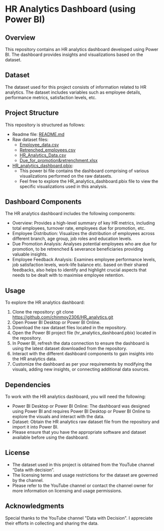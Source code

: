 # HR Analytics Dashboard (using Power BI)
## Overview
This repository contains an HR analytics dashboard developed using Power BI. The dashboard provides insights and visualizations based on the dataset.
## Dataset
The dataset used for this project consists of information related to HR analytics. The dataset includes variables such as employee details, performance metrics, satisfaction levels, etc.
## Project Structure
This repository is structured as follows:
-	Readme file: [README.md](https://github.com/chinmoy2306/HR_dashboard_analytics/blob/0b3f8388fac332af6fc348db31d1d4fde096f141/README.md)
-	Raw dataset files:
	- [Employee_data.csv](https://github.com/chinmoy2306/HR_dashboard_analytics/blob/0b3f8388fac332af6fc348db31d1d4fde096f141/Employee_data.csv)
	- [Retrenched_employees.csv](https://github.com/chinmoy2306/HR_dashboard_analytics/blob/0b3f8388fac332af6fc348db31d1d4fde096f141/Retrenched_employees.csv)
	- [HR_Analytics_Data.csv](https://github.com/chinmoy2306/HR_dashboard_analytics/blob/0b3f8388fac332af6fc348db31d1d4fde096f141/HR_Analytics_Data.csv)
	- [Due_for_promotion&retrenchment.xlsx](https://github.com/chinmoy2306/HR_dashboard_analytics/blob/0b3f8388fac332af6fc348db31d1d4fde096f141/Due_for_promotion%26retrenchment.xlsx.xlsx)
-	[HR_analytics_dashboard.pbix](https://github.com/chinmoy2306/HR_dashboard_analytics/blob/0b3f8388fac332af6fc348db31d1d4fde096f141/HR_analytics_dashboard.pbix):
	- This power bi file contains the dashboard comprising of various visualizations performed on the raw datasets.
	- Feel free to explore the HR_analytics_dashboard.pbix file to view the specific visualizations used in this analysis.
## Dashboard Components
The HR analytics dashboard includes the following components:
-	Overview: Provides a high-level summary of key HR metrics, including total employees, turnover rate, employees due for promotion, etc.
-	Employee Distribution: Visualizes the distribution of employees across different branch, age group, job roles and education levels.
-	Due Promotion Analysis: Analyses potential employees who are due for promotion, to be retrenched & severance beneficiaries providing valuable insights.
-	Employee Feedback Analysis: Examines employee performance levels, job satisfaction levels, work-life balance etc. based on their shared feedbacks, also helps to identify and highlight crucial aspects that needs to be dealt with to maximise employee retention. 
## Usage
To explore the HR analytics dashboard:
1.	Clone the repository:
git clone https://github.com/chinmoy2306/HR_analytics.git
2.	Open Power BI Desktop or Power BI Online.
3.	Download the raw dataset files located in the repository.
4.	Open the Power BI project file (hr_analytics_dashboard.pbix) located in the repository.
5.	In Power BI, refresh the data connection to ensure the dashboard is using the latest dataset downloaded from the repository.
6.	Interact with the different dashboard components to gain insights into the HR analytics data.
7.	Customize the dashboard as per your requirements by modifying the visuals, adding new insights, or connecting additional data sources.
## Dependencies
To work with the HR analytics dashboard, you will need the following:
-	Power BI Desktop or Power BI Online: The dashboard was designed using Power BI and requires Power BI Desktop or Power BI Online to explore the visuals and interact with the data.
-	Dataset: Obtain the HR analytics raw dataset file from the repository and import it into Power BI.
-	Please ensure that you have the appropriate software and dataset available before using the dashboard.
## License
-	The dataset used in this project is obtained from the YouTube channel “Data with decision”.
-	The licensing terms and usage restrictions for the dataset are governed by the channel.
-	Please refer to the YouTube channel or contact the channel owner for more information on licensing and usage permissions.
## Acknowledgments
Special thanks to the YouTube channel "Data with Decision". I appreciate their efforts in collecting and sharing the data.
